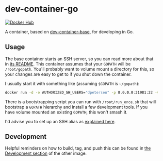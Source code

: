 # dev-container-go

[![Docker Hub](https://img.shields.io/badge/docker-ready-blue.svg)](https://registry.hub.docker.com/u/dpetersen/dev-container-go/)

A container, based on [dev-container-base](https://github.com/dpetersen/dev-container-base), for developing in Go.

## Usage

The base container starts an SSH server, so you can read more about that in [its README](https://github.com/dpetersen/dev-container-base). This container assumes that your `GOPATH` will be `/root/gopath`. You'll probably want to volume mount a directory for this, so your changes are easy to get to if you shut down the container.

I usually start it with something like (assuming `$GOPATH` is `~/gopath`):

```bash
docker run -d -e AUTHORIZED_GH_USERS="dpetersen" -p 0.0.0.0:31981:22 -v ~/gopath:/root/gopath dpetersen/dev-container-go:latest
```

There is a bootstrapping script you can run with `/root/run_once.sh` that will bootstrap a `GOPATH` hierarchy and install a few development tools. If you have volume mounted an existing `GOPATH`, this won't smash it.

I'd advise you to set up an SSH alias as [explained here](https://github.com/dpetersen/dev-container-base#connecting).

## Development

Helpful reminders on how to build, tag, and push this can be found in [the Development section](https://github.com/dpetersen/dev-container-base#development) of the other image.
